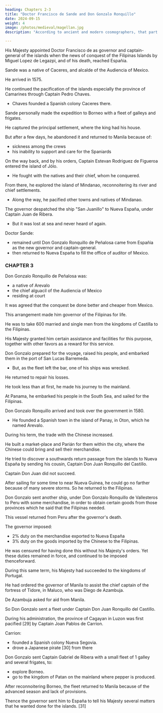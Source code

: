```yaml
---
heading: Chapters 2-3
title: "Doctor Francisco de Sande and Don Gonzalo Ronquillo"
date: 2024-09-15
weight: 4
image: /photos/medieval/magellan.jpg
description: "According to ancient and modern cosmographers, that part of the world called Asia has adjacent to it a multitude of greater and lesser islands"

---
```




His Majesty appointed Doctor Francisco de  as governor and captain-general of the islands when the news of conquest of the Filipinas Islands by Miguel Lopez de Legazpi, and of his death, reached Españia.

Sande was a native of Caceres, and alcalde of the Audiencia of Mexico.

He arrived in 1575.
<!-- went to the islands and took over his government in  -->

He continued the pacification of the islands especially the province of Camarines through Captain Pedro Chaves.
- Chaves founded a Spanish colony Caceres there. 
<!-- - Chaves often came to blows with the natives, until he conquered them and received their submission.  called the city of -->

Sande personally made the expedition to Borneo with a fleet of galleys and frigates.

 <!-- [27] which he used to attack and capture the enemy's fleet which had come out to meet him. -->

He captured the principal settlement, where the king had his house.

But after a few days, he abandoned it and returned to Manila because of:
- sickness among the crews
- his inability to support and care for the Spaniards

On the way back, and by his orders, Captain Estevan Rodriguez de Figueroa entered the island of Jólo.
- He fought with the natives and their chief, whom he conquered.

<!-- - The latter submitted to the name of his Majesty.  -->

From there, he explored the island of Mindanao, reconnoitering its river and chief settlements. 
- Along the way, he pacified other towns and natives of Mindanao.

<!-- , who had been , to friendship and alliance with the Spaniards. -->

The governor despatched the ship "San Juanillo" to Nueva España, under Captain Juan de Ribera.
- But it was lost at sea and never heard of again.

Doctor Sande:
- remained until Don Gonzalo Ronquillo de Peñalosa came from Españia as the new governor and captain-general.
- then returned to Nueva España to fill the office of auditor of Mexico.

<!-- Of the administration of Don Gonzalo Ronquillo de Peñalosa, and of Diego Ronquillo, who filled the office because of the former's death. -->


### CHAPTER 3

<!-- Many accounts had reached his Majesty's court concerning the affairs of the Filipinas which needed to be supplied with settlers and soldiers to pacify them. -->

Don Gonzalo Ronquillo de Peñalosa was:
- a native of Arevalo
- the chief alguacil of the Audiencia of Mexico
- residing at court

It was agreed that the conquest be done better and cheaper from Mexico.

 <!-- and at less cost to the royal exchequer.  -->

This arrangement made him governor of the Filipinas for life.

He was to take 600 married and single men from the kingdoms of Castilla to the Filipinas.

His Majesty granted him certain assistance and facilities for this purpose, together with other favors as a reward for this service.

Don Gonzalo prepared for the voyage, raised his people, and embarked them in the port of San Lucas Barremeda.
- But, as the fleet left the bar, one of his ships was wrecked.

He returned to repair his losses.

He took less than at first, he made his journey to the mainland.

At Panama, he embarked his people in the South Sea, and sailed for the Filipinas. 

Don Gonzalo Ronquillo arrived and took over the government in 1580.
- He founded a Spanish town in the island of Panay, in Oton, which he named Arevalo. 

During his term, the trade with the Chinese increased.

He built a market-place and Parián for them within the city, where the Chinese could bring and sell their merchandise. 

He tried to discover a southwards return passage from the islands to Nueva España by sending his cousin, Captain Don Juan Ronquillo del Castillo.

Captain Don Juan did not succeed. 

After sailing for some time to near Nueva Guinea, he could go no farther because of many severe storms. So he returned to the Filipinas.

Don Gonzalo sent another ship, under Don Gonzalo Ronquillo de Vallesteros to Peru with some merchandise, in order to obtain certain goods from those provinces which he said that the Filipinas needed.

This vessel returned from Peru after the governor's death. 

The governor imposed:
- 2% duty on the merchandise exported to Nueva España
- 3% duty on the goods imported by the Chinese to the Filipinas. 

He was censured for having done this without his Majesty's orders. Yet these duties remained in force, and continued to be imposed thenceforward.

During this same term, his Majesty had succeeded to the kingdoms of Portugal.

He had ordered the governor of Manila to assist the chief captain of the fortress of Tidore, in Maluco, who was Diego de Azambuja.

De Azambuja asked for aid from Manila.

So Don Gonzalo sent a fleet under Captain Don Juan Ronquillo del Castillo. 

<!-- , for the expedition and conquest of the island of Terrenate. But after reaching Maluco, the expedition did not succeed in its object. [28] 

From then on, supplies of men and provisions continued to be sent from the Filipinas to the fortress of Tidore. -->

During his administration, the province of Cagayan in Luzon was first pacified [29] by Captain Joan Pablos de Carrion.

Carrion:
- founded a Spanish colony Nueva Segovia. 
- drove a Japanese pirate [30] from there 

<!-- place, who had seized the port with some ships, and fortified himself there. -->

Don Gonzalo sent Captain Gabriel de Ribera with a small fleet of 1 galley and several frigates, to:
- explore Borneo.
- go to the kingdom of Patan on the mainland where pepper is produced. 

After reconnoitering Borneo, the fleet returned to Manila because of the advanced season and lack of provisions. 

Thence the governor sent him to España to tell his Majesty several matters that he wanted done for the islands. [31] 


